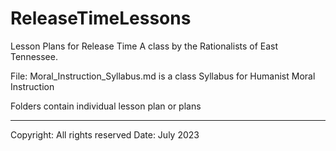 # ReleaseTimeLessons
Lesson Plans for Release Time
A class by the Rationalists of East Tennessee.

File: Moral_Instruction_Syllabus.md is a class Syllabus for Humanist Moral Instruction

Folders contain individual lesson plan or plans

<hr>
Copyright: All rights reserved   
Date: July 2023
